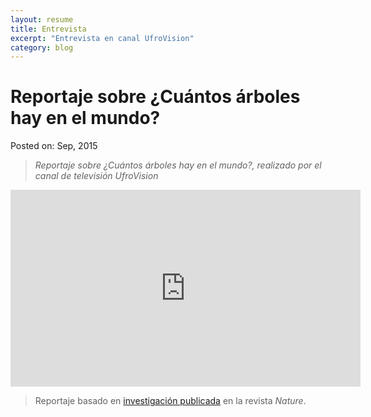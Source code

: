 ```yaml
---
layout: resume
title: Entrevista
excerpt: "Entrevista en canal UfroVision"
category: blog
---
```


# Reportaje sobre ¿Cuántos árboles hay en el mundo?
Posted on: Sep, 2015

> *Reportaje sobre ¿Cuántos árboles hay en el mundo?, realizado por el canal de televisión UfroVision* 

<iframe width="560" height="315" src="https://www.youtube.com/embed/RN68ROe_5JM" frameborder="0" allow="accelerometer; autoplay; clipboard-write; encrypted-media; gyroscope; picture-in-picture" allowfullscreen></iframe>


> Reportaje basado en [investigación publicada](https://www.nature.com/articles/nature14967) en la revista *Nature*.
